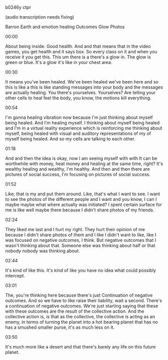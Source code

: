b0246y ctpr

(audio transcription needs fixing)

Barron Earth and emotion healing Outcomes Glow Photos

00:00

About being inside. Good health. And and that means that in the video games, you get health and it says box. So every class on it and when you receive it you get this. This um there is a there's a glow in. The glow is green or blue. It's a glow it's like in your chest area.

00:30

It means you've been healed. We've been healed we've been here and so this is like a this is like standing messages into your body and the messages are actually healing. You there's yourselves. Yourselves? Are telling your other cells to heal feel the body, you know, the motions kill 
everything.

00:54

I'm gonna healing vibration now because I'm just thinking about myself being healed. And I'm healing myself. I thinking about myself being healed and I'm in a virtual reality experience which is reinforcing me thinking about myself, being healed with visual and auditory representations of my of myself being healed. And so my cells are talking to each other.

01:18

And and then the idea is okay, now I am seeing myself with with It can be worthwhile with money, heat money and healing at the same time, right? It's wealthy healing and wealthy, I'm healthy. And then and then there are pictures of social success, I'm focusing on pictures of social success.

01:52

Like, that is my and put them around. Like, that's what I want to see. I want to see the photos of the different people and I want and you know, I can I maybe maybe what where actually was initiated? I spent certain surface for me is like well maybe there because I didn't share photos of my friends.

02:24

They liked me last and I hurt my right. They hurt their opinion of me because I didn't share photos of them and I like I didn't want to like, like I was focused on negative outcomes, I think. But negative outcomes that I wasn't thinking about that. Someone else was thinking about half or that nobody nobody was thinking about.

02:44

It's kind of like this. It's kind of like you have no idea what could possibly intercept.

03:01

The, you're thinking here because there's just Continuation of negative outcomes. And so we have to like raise their liability, wait a second. There's a continuation of negative outcomes. We're just starting saying that these with these outcomes are the result of the collective action. And the collective action is, is that as the collective, the collective is acting as an enemy, in terms of turning the planet into a hot bearing planet that has no has a smushed smaller purse, it's as much less on it.

03:50

It's much more like a desert and that there's barely any life on this future planet.